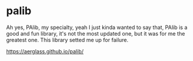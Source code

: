 # palib

Ah yes, PAlib, my specialty, yeah I just kinda wanted to say that, PAlib is a good and fun library, it's not the most updated one, but it was for me the greatest one. This library setted me up for failure.

https://aerglass.github.io/palib/
